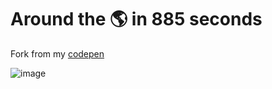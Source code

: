 # Around the 🌎 in 885 seconds
   
Fork from my [codepen](https://codepen.io/dilums/pen/YzGYQNy)   
    
        
![image](https://res.cloudinary.com/ds574fco0/image/upload/v1679387552/github/around-world_r3xxnv.png)
